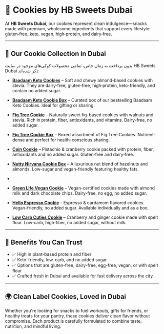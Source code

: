 # 🍪 Cookies by HB Sweets Dubai

At **HB Sweets Dubai**, our cookies represent clean indulgence—snacks made with premium, wholesome ingredients that support every lifestyle: gluten‑free, keto, vegan, high‑protein, and dairy‑free.

---

## 🌟 Our Cookie Collection in Dubai

بدون پرداخت به زمان خاص، تمامی محصولات کوکی‌های موجود در سایت HB Sweets Dubai ذکر شده‌اند:

- **[Baadaam Keto Cookies](https://hbsweets.ae/product/keto-almond-cookies/)** – Soft and chewy almond‑based cookies with stevia. They are dairy‑free, gluten‑free, high‑protein, keto-friendly, and contain no added sugar.

- **[Baadaam Keto Cookie Box](https://hbsweets.ae/product/baadaam-keto-cookie-box/)** – Curated box of our bestselling Baadaam Keto Cookies. Ideal for gifting or sharing.

- **[Fig Tree Cookie](https://hbsweets.ae/product/fig-tree-cookie/)** – Naturally sweet fig-based cookies with walnuts and stevia. Rich in protein, fiber, antioxidants, and vitamins. Dairy-free, no added sugar.

- **[Fig Tree Cookie Box](https://hbsweets.ae/product/fig-tree-cookie-box/)** – Boxed assortment of Fig Tree Cookies. Nutrient-dense and perfect for health-conscious sharing.

- **[Coin Cookie](https://hbsweets.ae/product/coin-cookie-box/)** – Pistachio & cranberry cookie packed with protein, fiber, antioxidants and no added sugar. Gluten‑free and dairy‑free.

- **[Nutty Nirvana Cookie Box](https://hbsweets.ae/product/nutty-nirvana-cookie-box/)** – A luxurious nut blend of hazelnuts and almonds. Low-sugar and vegan-friendly featuring healthy fats.
- 
- **[Green Life Vegan Cookie](https://hbsweets.ae/product/green-life-vegan-cookie-box/)** – Vegan-certified cookies made with almond milk and dark chocolate chips. Dairy-free, no egg, no added sugar.

- **[Hello Espresso Cookie](https://hbsweets.ae/product/hello-espresso-cookie-box/)** – Espresso & cardamom flavored cookies. Vegan-friendly, no added sugar. Available individually and as a box.

- **[Low Carb Cuties Cookie](https://hbsweets.ae/product/low-carb-cuties-cookie-box/)** – Cranberry and ginger cookie made with spelt flour. Low‑carb, high‑fiber, no added sugar, without milk.

---

## 💪 Benefits You Can Trust

- ✅ High in plant-based protein and fiber  
- ✅ Keto-friendly, low-carb, and no added sugar  
- ✅ Options that are gluten-free, dairy-free, egg-free, vegan, or with spelt flour  
- ✅ Crafted fresh in Dubai and available for fast delivery across the city  

---

## 🌍 Clean Label Cookies, Loved in Dubai

Whether you're looking for snacks to fuel workouts, gifts for friends, or healthy treats for your pantry, these cookies deliver clean flavor without compromise. Each product is carefully formulated to combine taste, nutrition, and mindful living.

